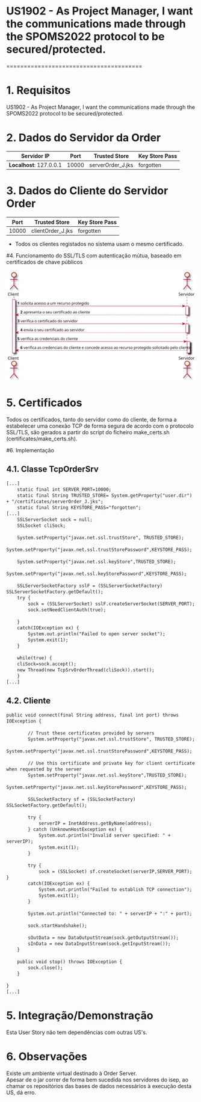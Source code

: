 # US1902 - As Project Manager, I want the communications made through the SPOMS2022 protocol to be secured/protected.
=======================================


# 1. Requisitos

US1902 - As Project Manager, I want the communications made through the SPOMS2022 protocol to be secured/protected.

# 2. Dados do Servidor da Order

| Servidor IP                             | Port  | Trusted Store     | Key Store Pass |
|-----------------------------------------|-------|-------------------|----------------|
| **Localhost**: 127.0.0.1  | 10000 | serverOrder_J.jks | forgotten      |


# 3. Dados do Cliente do Servidor Order

| Port  | Trusted Store     | Key Store Pass |
|-------|-------------------|----------------|
| 10000 | clientOrder_J.jks | forgotten      |


* Todos os clientes registados no sistema usam o mesmo certificado.

#4. Funcionamento do SSL/TLS com autenticação mútua, baseado em certificados de chave públicos

![SSD_TLS.svg](./SSD_SSLTLS.svg)

# 5. Certificados  

Todos os certificados, tanto do servidor como do cliente, de forma a estabelecer uma conexão TCP de forma segura de acordo com o protocolo SSL/TLS,  são gerados a partir do script do ficheiro make_certs.sh (certificates/make_certs.sh).

#6. Implementação

## 4.1. Classe TcpOrderSrv


    [...]
        static final int SERVER_PORT=10000;
        static final String TRUSTED_STORE= System.getProperty("user.dir") + "/certificates/serverOrder_J.jks";
        static final String KEYSTORE_PASS="forgotten";
    [...]
        SSLServerSocket sock = null;
        SSLSocket cliSock;

        System.setProperty("javax.net.ssl.trustStore", TRUSTED_STORE);
        System.setProperty("javax.net.ssl.trustStorePassword",KEYSTORE_PASS);
        
        System.setProperty("javax.net.ssl.keyStore",TRUSTED_STORE);
        System.setProperty("javax.net.ssl.keyStorePassword",KEYSTORE_PASS);
        
        SSLServerSocketFactory sslF = (SSLServerSocketFactory) SSLServerSocketFactory.getDefault();
        try {
            sock = (SSLServerSocket) sslF.createServerSocket(SERVER_PORT);
            sock.setNeedClientAuth(true);

        }
        catch(IOException ex) {
            System.out.println("Failed to open server socket");
            System.exit(1);
        }

        while(true) {
        cliSock=sock.accept();
        new Thread(new TcpSrvOrderThread(cliSock)).start();
        }
    [...]




## 4.2. Cliente


    public void connect(final String address, final int port) throws IOException {

            // Trust these certificates provided by servers
            System.setProperty("javax.net.ssl.trustStore", TRUSTED_STORE);
            System.setProperty("javax.net.ssl.trustStorePassword",KEYSTORE_PASS);

            // Use this certificate and private key for client certificate when requested by the server
            System.setProperty("javax.net.ssl.keyStore",TRUSTED_STORE);
            System.setProperty("javax.net.ssl.keyStorePassword",KEYSTORE_PASS);

            SSLSocketFactory sf = (SSLSocketFactory) SSLSocketFactory.getDefault();

            try {
                serverIP = InetAddress.getByName(address);
            } catch (UnknownHostException ex) {
                System.out.println("Invalid server specified: " + serverIP);
                System.exit(1);
            }

            try {
                sock = (SSLSocket) sf.createSocket(serverIP,SERVER_PORT); }
            catch(IOException ex) {
                System.out.println("Failed to establish TCP connection");
                System.exit(1);
            }

            System.out.println("Connected to: " + serverIP + ":" + port);

            sock.startHandshake();

            sOutData = new DataOutputStream(sock.getOutputStream());
            sInData = new DataInputStream(sock.getInputStream());
        }

        public void stop() throws IOException {
            sock.close();
        }

    }
    [...]

# 5. Integração/Demonstração

Esta User Story não tem dependências com outras US's.

# 6. Observações

Existe um ambiente virtual destinado à Order Server.  
Apesar de o jar correr de forma bem sucedida nos servidores do isep, ao chamar os repositórios das bases de dados necessários à execução desta US, dá erro.  
